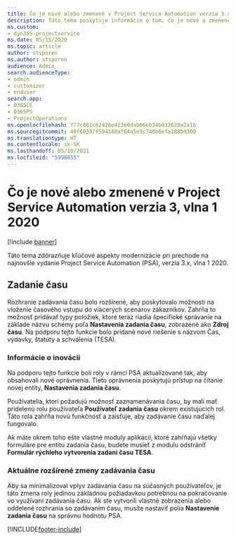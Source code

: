 ```yaml
---
title: Čo je nové alebo zmenené v Project Service Automation verzia 3.x, vlna 1 2020
description: Táto téma poskytuje informácie o tom, čo je nové a zmenené v Project Service Automation verzia 3, vlna 1 2020.
ms.custom:
- dyn365-projectservice
ms.date: 05/15/2020
ms.topic: article
author: stsporen
ms.author: stsporen
audience: Admin
search.audienceType:
- admin
- customizer
- enduser
search.app:
- D365CE
- D365PS
- ProjectOperations
ms.openlocfilehash: f77c881c62428e423e0dab66eb34b033628a2a1b
ms.sourcegitcommit: 40f68387f594180af64a5e5c748b6efa188bd300
ms.translationtype: HT
ms.contentlocale: sk-SK
ms.lasthandoff: 05/10/2021
ms.locfileid: "5996855"
---
```

# <a name="whats-new-or-changed-in-project-service-automation-version-3-wave-1-2020"></a>Čo je nové alebo zmenené v Project Service Automation verzia 3, vlna 1 2020

[!include [banner](../includes/psa-now-project-operations.md)]

Táto téma zdôrazňuje kľúčové aspekty modernizácie pri prechode na najnovšie vydanie Project Service Automation (PSA), verzia 3.x, vlna 1 2020.

## <a name="time-entry"></a>Zadanie času
Rozhranie zadávania času bolo rozšírené, aby poskytovalo možnosti na vloženie časového vstupu do viacerých scenárov zákazníkov. Zahŕňa to možnosť pridávať typy položiek, ktoré teraz riadia špecifické správanie na základe názvu schémy poľa **Nastavenia zadania času**, zobrazené ako **Zdroj času**. Na podporu tejto funkcie bolo pridané nové riešenie s názvom Čas, výdavky, štatúty a schválenia (TESA).

### <a name="upgrade-consideration"></a>Informácie o inovácii
Na podporu tejto funkcie boli roly v rámci PSA aktualizované tak, aby obsahovali nové oprávnenia. Tieto oprávnenia poskytujú prístup na čítanie novej entity, **Nastavenia zadania času**.

Používatelia, ktorí požadujú možnosť zaznamenávania času, by mali mať pridelenú rolu používateľa **Používateľ zadania času** okrem existujúcich rol. Táto rola zahŕňa novú funkčnosť a zaisťuje, aby zadávanie času naďalej fungovalo.

Ak máte okrem toho ešte vlastné moduly aplikácií, ktoré zahŕňajú všetky formuláre pre entitu zadania času, budete musieť z modulu odstrániť **Formulár rýchleho vytvorenia zadaní času TESA**.

### <a name="currently-extended-time-entry-changes"></a>Aktuálne rozšírené zmeny zadávania času
Aby sa minimalizoval vplyv zadávania času na súčasných používateľov, je táto zmena roly jedinou základnou požiadavkou potrebnou na pokračovanie vo využívaní zadávania času. Ak ste vytvorili vlastné zobrazenia alebo oddelené rozhrania so zadávaním času, musíte nastaviť polia **Nastavenie zadania času** na správnu hodnotu PSA.


[!INCLUDE[footer-include](../includes/footer-banner.md)]